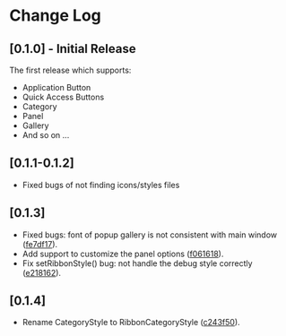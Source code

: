 # Change Log


## [0.1.0] - Initial Release

The first release which supports:

- Application Button
- Quick Access Buttons
- Category
- Panel
- Gallery
- And so on ...

## [0.1.1-0.1.2] 

- Fixed bugs of not finding icons/styles files

## [0.1.3]

- Fixed bugs: font of popup gallery is not consistent with main window 
  ([fe7df17](https://github.com/haiiliin/pyqtribbon/commit/fe7df170c520234e172fd03d39b2e81b5b01b991)).
- Add support to customize the panel options 
  ([f061618](https://github.com/haiiliin/pyqtribbon/commit/f061618f879c64ef55dfcc831a59093c8fd3f4c8)).
- Fix setRibbonStyle() bug: not handle the debug style correctly
  ([e218162](https://github.com/haiiliin/pyqtribbon/commit/e2181626d92639834d8a80f8da2f95dc4e6cdb46)).

## [0.1.4]

- Rename CategoryStyle to RibbonCategoryStyle
  ([c243f50](https://github.com/haiiliin/pyqtribbon/commit/c243f508311271c6309b5c0c4d0f899668e36b6d)).